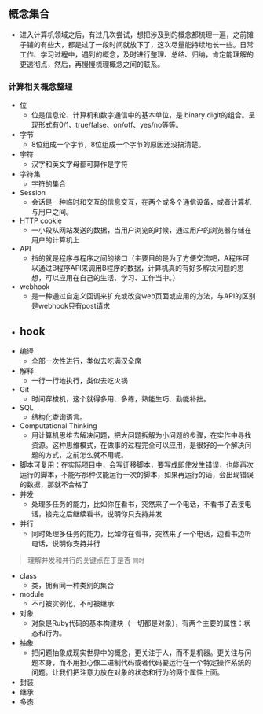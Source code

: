 ## 概念集合
- 进入计算机领域之后，有过几次尝试，想把涉及到的概念都梳理一遍，之前摊子铺的有些大，都是过了一段时间就放下了，这次尽量能持续地长一些。日常工作、学习过程中，遇到的概念，及时进行整理、总结、归纳，肯定能理解的更透彻点，然后，再慢慢梳理概念之间的联系。


### 计算相关概念整理
- 位
  - 位是信息论、计算机和数字通信中的基本单位，是 binary digit的组合。呈现形式有0/1、true/false、on/off、yes/no等等。
- 字节
  - 8位组成一个字节，8位组成一个字节的原因还没搞清楚。
- 字符
  - 汉字和英文字母都可算作是字符
- 字符集
  - 字符的集合
- Session
  - 会话是一种临时和交互的信息交互，在两个或多个通信设备，或者计算机与用户之间。
- HTTP cookie
  - 一小段从网站发送的数据，当用户浏览的时候，通过用户的浏览器存储在用户的计算机上
- API
  - 指的就是程序与程序之间的接口（主要目的是为了方便交流吧，A程序可以通过B程序API来调用B程序的数据，计算机真的有好多解决问题的思想，可以应用在自己的生活、学习、工作当中。）
- webhook
  - 是一种通过自定义回调来扩充或改变web页面或应用的方法，与API的区别是webhook只有post请求
- hook
  - 
- 编译
  - 全部一次性进行，类似去吃满汉全席
- 解释
  - 一行一行地执行，类似去吃火锅
- Git
  - 时间穿梭机，这个就得多用、多练，熟能生巧、勤能补拙。
- SQL
  - 结构化查询语言。
- Computational Thinking
  - 用计算机思维去解决问题，把大问题拆解为小问题的步骤，在实作中寻找资源。这种思维模式，在做事的过程完全可以应用，是很好的一个解决问题的方式，之前怎么就不用呢。
- 脚本可复用：在实际项目中，会写迁移脚本，要写成即使发生错误，也能再次运行的脚本，不能写那种仅能运行一次的脚本，如果再运行的话，会出现错误的数据，那就不合格了
- 并发
  - 处理多任务的能力，比如你在看书，突然来了一个电话，不看书了去接电话，接完之后继续看书，说明你只支持并发
- 并行
  - 同时处理多任务的能力，比如你在看书，突然来了一个电话，边看书边听电话，说明你支持并行
> 理解并发和并行的关键点在于是否 `同时`


- class
  - 类，拥有同一种类别的集合
- module
  - 不可被实例化，不可被继承
- 对象
  - 对象是Ruby代码的基本构建块（一切都是对象），有两个主要的属性：状态和行为。
- 抽象
  - 把问题抽象成现实世界中的概念，更关注于人，而不是机器。更关注与问题本身，而不用担心像二进制代码或者代码要运行在一个特定操作系统的问题。让我们把注意力放在对象的状态和行为的两个属性上面。
- 封装
- 继承
- 多态